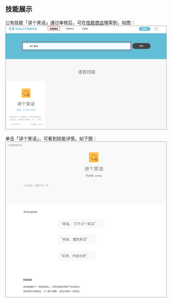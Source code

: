 ## 技能展示

公有技能「讲个笑话」通过审核后，可在[技能商店](https://skill.rokid.com/store/#/)搜索到，如图：
![](images/07-技能商店展示技能.png)

单击「讲个笑话」，可看到技能详情，如下图：
![](images/07-技能详情展示.png)
